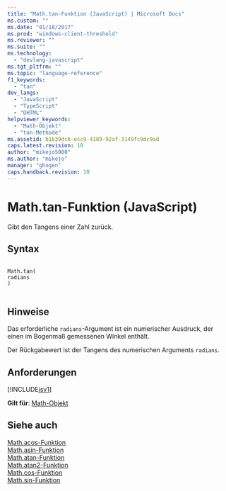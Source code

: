 ```yaml
---
title: "Math.tan-Funktion (JavaScript) | Microsoft Docs"
ms.custom: ""
ms.date: "01/18/2017"
ms.prod: "windows-client-threshold"
ms.reviewer: ""
ms.suite: ""
ms.technology: 
  - "devlang-javascript"
ms.tgt_pltfrm: ""
ms.topic: "language-reference"
f1_keywords: 
  - "tan"
dev_langs: 
  - "JavaScript"
  - "TypeScript"
  - "DHTML"
helpviewer_keywords: 
  - "Math-Objekt"
  - "tan-Methode"
ms.assetid: b1b39dc6-ecc9-4189-92af-3149fc9dc9ad
caps.latest.revision: 10
author: "mikejo5000"
ms.author: "mikejo"
manager: "ghogen"
caps.handback.revision: 10
---
```

# Math.tan-Funktion (JavaScript)
Gibt den Tangens einer Zahl zurück.  
  
## Syntax  
  
```  
  
Math.tan(  
radians  
)  
  
```  
  
## Hinweise  
 Das erforderliche `radians`\-Argument ist ein numerischer Ausdruck, der einen im Bogenmaß gemessenen Winkel enthält.  
  
 Der Rückgabewert ist der Tangens des numerischen Arguments `radians`.  
  
## Anforderungen  
 [!INCLUDE[jsv1](../../javascript/misc/includes/jsv1-md.md)]  
  
 **Gilt für**: [Math\-Objekt](../../javascript/reference/math-object-javascript.md)  
  
## Siehe auch  
 [Math.acos\-Funktion](../../javascript/reference/math-acos-function-javascript.md)   
 [Math.asin\-Funktion](../../javascript/reference/math-asin-function-javascript.md)   
 [Math.atan\-Funktion](../../javascript/reference/math-atan-function-javascript.md)   
 [Math.atan2\-Funktion](../../javascript/reference/math-atan2-function-javascript.md)   
 [Math.cos\-Funktion](../../javascript/reference/math-cos-function-javascript.md)   
 [Math.sin\-Funktion](../../javascript/reference/math-sin-function-javascript.md)
